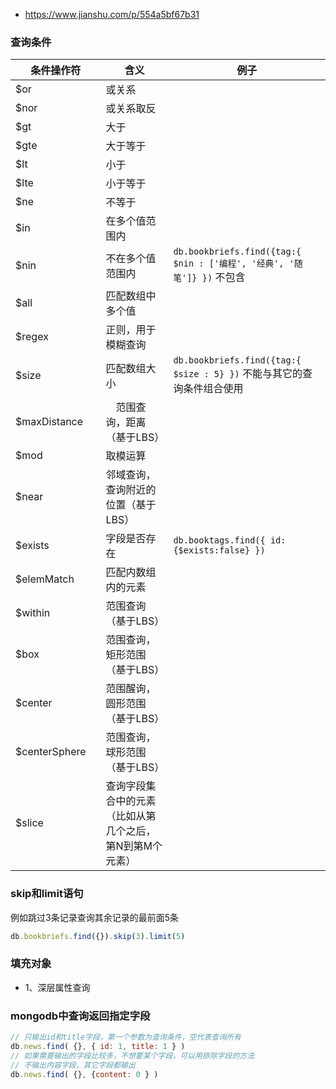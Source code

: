 - https://www.jianshu.com/p/554a5bf67b31


### 查询条件

条件操作符 | 含义 | 例子
---|---|---
$or　　　　    |  或关系
$nor　　　     |  或关系取反
$gt　　　　    |  大于
$gte　　　     |  大于等于
$lt　　　　    |  小于
$lte　　　     |  小于等于
$ne            |  不等于
$in            |  在多个值范围内
$nin           |  不在多个值范围内 | `db.bookbriefs.find({tag:{ $nin : ['编程', '经典', '随笔']} })` 不包含
$all           |  匹配数组中多个值
$regex　　     |  正则，用于模糊查询
$size　　　    |  匹配数组大小  | `db.bookbriefs.find({tag:{ $size : 5} })` 不能与其它的查询条件组合使用
$maxDistance　| 　范围查询，距离（基于LBS）
$mod　　       |  取模运算
$near　　　    |  邻域查询，查询附近的位置（基于LBS）
$exists　　    |  字段是否存在 | `db.booktags.find({ id: {$exists:false} })`
$elemMatch     |  匹配内数组内的元素
$within　　    |  范围查询（基于LBS）
$box　　　     |  范围查询，矩形范围（基于LBS）
$center        |  范围醒询，圆形范围（基于LBS）
$centerSphere　|  范围查询，球形范围（基于LBS）
$slice　　　　 |  查询字段集合中的元素（比如从第几个之后，第N到第M个元素）


### skip和limit语句

例如跳过3条记录查询其余记录的最前面5条
```js
db.bookbriefs.find({}).skip(3).limit(5)
```

### 填充对象

- 1、深层属性查询


### mongodb中查询返回指定字段

```js
// 只输出id和title字段，第一个参数为查询条件，空代表查询所有
db.news.find( {}, { id: 1, title: 1 } )
// 如果需要输出的字段比较多，不想要某个字段，可以用排除字段的方法
// 不输出内容字段，其它字段都输出
db.news.find( {}, {content: 0 } )
```
